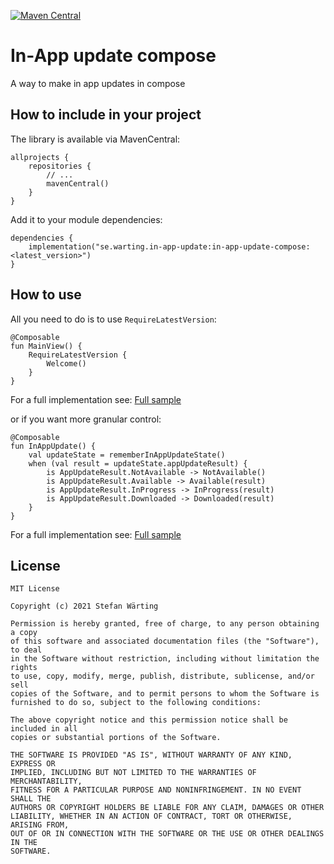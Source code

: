 [![Maven Central](https://maven-badges.herokuapp.com/maven-central/se.warting.in-app-update/in-app-update-compose/badge.png)](https://maven-badges.herokuapp.com/maven-central/se.warting.in-app-update/in-app-update-compose)

# In-App update compose

A way to make in app updates in compose

## How to include in your project

The library is available via MavenCentral:

```
allprojects {
    repositories {
        // ...
        mavenCentral()
    }
}
```

Add it to your module dependencies:

```
dependencies {
    implementation("se.warting.in-app-update:in-app-update-compose:<latest_version>")
}
```

## How to use

All you need to do is to use `RequireLatestVersion`:
```
@Composable
fun MainView() {
    RequireLatestVersion {
        Welcome()
    }
}
```
For a full implementation
see: [Full sample](app/src/main/java/se/warting/appupdatecompose/UiActivity.kt)

or if you want more granular control:
```
@Composable
fun InAppUpdate() {
    val updateState = rememberInAppUpdateState()
    when (val result = updateState.appUpdateResult) {
        is AppUpdateResult.NotAvailable -> NotAvailable()
        is AppUpdateResult.Available -> Available(result)
        is AppUpdateResult.InProgress -> InProgress(result)
        is AppUpdateResult.Downloaded -> Downloaded(result)
    }
}
```

For a full implementation
see: [Full sample](app/src/main/java/se/warting/appupdatecompose/MainActivity.kt)

## License

```
MIT License

Copyright (c) 2021 Stefan Wärting

Permission is hereby granted, free of charge, to any person obtaining a copy
of this software and associated documentation files (the "Software"), to deal
in the Software without restriction, including without limitation the rights
to use, copy, modify, merge, publish, distribute, sublicense, and/or sell
copies of the Software, and to permit persons to whom the Software is
furnished to do so, subject to the following conditions:

The above copyright notice and this permission notice shall be included in all
copies or substantial portions of the Software.

THE SOFTWARE IS PROVIDED "AS IS", WITHOUT WARRANTY OF ANY KIND, EXPRESS OR
IMPLIED, INCLUDING BUT NOT LIMITED TO THE WARRANTIES OF MERCHANTABILITY,
FITNESS FOR A PARTICULAR PURPOSE AND NONINFRINGEMENT. IN NO EVENT SHALL THE
AUTHORS OR COPYRIGHT HOLDERS BE LIABLE FOR ANY CLAIM, DAMAGES OR OTHER
LIABILITY, WHETHER IN AN ACTION OF CONTRACT, TORT OR OTHERWISE, ARISING FROM,
OUT OF OR IN CONNECTION WITH THE SOFTWARE OR THE USE OR OTHER DEALINGS IN THE
SOFTWARE.
```